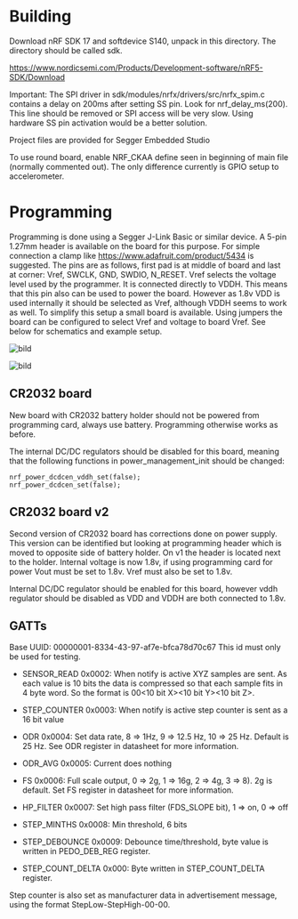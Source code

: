 # Building

Download nRF SDK 17 and softdevice S140, unpack in this directory. The directory should be called sdk.

https://www.nordicsemi.com/Products/Development-software/nRF5-SDK/Download

Important: The SPI driver in sdk/modules/nrfx/drivers/src/nrfx_spim.c contains a delay on 200ms after setting SS pin. Look for nrf_delay_ms(200). This line should be removed or SPI access will be very slow. Using hardware SS pin activation would be a better solution.

Project files are provided for Segger Embedded Studio

To use round board, enable NRF_CKAA define seen in beginning of main file (normally commented out). The only difference currently is GPIO setup to accelerometer.

# Programming

Programming is done using a Segger J-Link Basic or similar device. A 5-pin 1.27mm header is available on the board for this purpose. For simple connection a clamp like https://www.adafruit.com/product/5434 is suggested. The pins are as follows, first pad is at middle of board and last at corner: Vref, SWCLK, GND, SWDIO, N_RESET.
Vref selects the voltage level used by the programmer. It is connected directly to VDDH. This means that this pin also can be used to power the board. However as 1.8v VDD is used internally it should be selected as Vref, although VDDH seems to work as well. To simplify this setup a small board is available. Using jumpers the board can be configured to select Vref and voltage to board Vref. See below for schematics and example setup.

![bild](https://github.com/seerelectronics/ble_tag/assets/61621920/752427a9-33f1-435b-8db5-f5405943a3ad)

![bild](https://github.com/seerelectronics/ble_tag/assets/61621920/fe332da2-648e-4ee0-98c0-fce6769b22ec)

## CR2032 board

New board with CR2032 battery holder should not be powered from programming card, always use battery. Programming otherwise works as before.

The internal DC/DC regulators should be disabled for this board, meaning that the following functions in power_management_init should be changed:

    nrf_power_dcdcen_vddh_set(false);
    nrf_power_dcdcen_set(false);


## CR2032 board v2

Second version of CR2032 board has corrections done on power supply. This version can be identified but looking at programming header which is moved to opposite side of battery holder. On v1 the header is located next to the holder. Internal voltage is now 1.8v, if using programming card for power Vout must be set to 1.8v. Vref must also be set to 1.8v.

Internal DC/DC regulator should be enabled for this board, however vddh regulator should be disabled as VDD and VDDH are both connected to 1.8v.

## GATTs

Base UUID: 00000001-8334-43-97-af7e-bfca78d70c67
This id must only be used for testing.

* SENSOR_READ 0x0002: When notify is active XYZ samples are sent. As each value is 10 bits the data is compressed so that each sample fits in 4 byte word. So the format is 00<10 bit X><10 bit Y><10 bit Z>.

* STEP_COUNTER 0x0003: When notify is active step counter is sent as a 16 bit value

* ODR 0x0004: Set data rate, 8 => 1Hz, 9 => 12.5 Hz, 10 => 25 Hz. Default is 25 Hz. See ODR register in datasheet for more information.

* ODR_AVG 0x0005: Current does nothing

* FS 0x0006: Full scale output, 0 => 2g, 1 => 16g, 2 => 4g, 3 => 8). 2g is default. Set FS register in datasheet for more information.

* HP_FILTER 0x0007: Set high pass filter (FDS_SLOPE bit), 1 => on, 0 => off

* STEP_MINTHS 0x0008: Min threshold, 6 bits

* STEP_DEBOUNCE 0x0009: Debounce time/threshold, byte value is written in PEDO_DEB_REG register.

* STEP_COUNT_DELTA 0x000: Byte written in STEP_COUNT_DELTA register.

Step counter is also set as manufacturer data in advertisement message, using the format StepLow-StepHigh-00-00.

